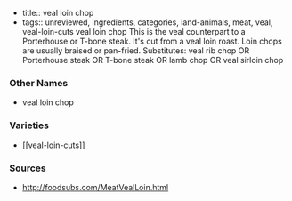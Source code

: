 - title:: veal loin chop
- tags:: unreviewed, ingredients, categories, land-animals, meat, veal, veal-loin-cuts
veal loin chop This is the veal counterpart to a Porterhouse or T-bone steak. It's cut from a veal loin roast. Loin chops are usually braised or pan-fried. Substitutes: veal rib chop OR Porterhouse steak OR T-bone steak OR lamb chop OR veal sirloin chop

### Other Names

* veal loin chop

### Varieties

* [[veal-loin-cuts]]

### Sources
* http://foodsubs.com/MeatVealLoin.html
